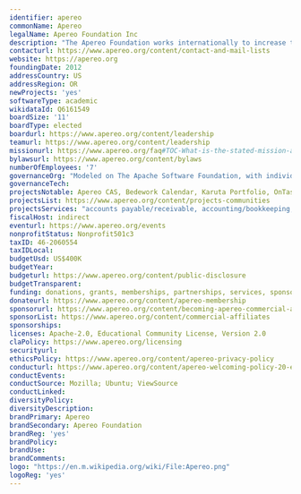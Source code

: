 ```yaml
---
identifier: apereo
commonName: Apereo
legalName: Apereo Foundation Inc
description: "The Apereo Foundation works internationally to increase the awareness, development and adoption of open source software in support of academia: education, scholarship, research and community. Apereo projects and communities span educational disciplines and technologies, operational infrastructure and practices, and research activities and interests; 'for academics, by academics.'"
contacturl: https://www.apereo.org/content/contact-and-mail-lists
website: https://apereo.org
foundingDate: 2012
addressCountry: US
addressRegion: OR
newProjects: 'yes'
softwareType: academic
wikidataId: Q6161549
boardSize: '11'
boardType: elected
boardurl: https://www.apereo.org/content/leadership
teamurl: https://www.apereo.org/content/leadership
missionurl: https://www.apereo.org/faq#TOC-What-is-the-stated-mission-and-purpose-of-the-new-organization-
bylawsurl: https://www.apereo.org/content/bylaws
numberOfEmployees: '7'
governanceOrg: "Modeled on The Apache Software Foundation, with individual projects' governance models defined and managed independently with the Apereo board overseeing each project, reporting directly and in line with general requirements."
governanceTech:
projectsNotable: Apereo CAS, Bedework Calendar, Karuta Portfolio, OnTask, Opencast, OpenEquella, SakaiLMS, UniTime, uPortal, Xerte
projectsList: https://www.apereo.org/content/projects-communities
projectsServices: "accounts payable/receivable, accounting/bookkeeping, auditing, awareness and advocacy, community development and management, events planning and management, fundraising (grants and sponsorships), human resource management, infrastructure, insurance, legal services, marketing and promotion, organizational development, payroll, policy analysis, project incubation, receiving property and stock donations, tax filling/reporting."
fiscalHost: indirect
eventurl: https://www.apereo.org/events
nonprofitStatus: Nonprofit501c3
taxID: 46-2060554
taxIDLocal:
budgetUsd: US$400K
budgetYear: 
budgeturl: https://www.apereo.org/content/public-disclosure
budgetTransparent:
funding: donations, grants, memberships, partnerships, services, sponsors
donateurl: https://www.apereo.org/content/apereo-membership
sponsorurl: https://www.apereo.org/content/becoming-apereo-commercial-affiliate
sponsorList: https://www.apereo.org/content/commercial-affiliates
sponsorships:
licenses: Apache-2.0, Educational Community License, Version 2.0
claPolicy: https://www.apereo.org/licensing
securityurl: 
ethicsPolicy: https://www.apereo.org/content/apereo-privacy-policy
conducturl: https://www.apereo.org/content/apereo-welcoming-policy-20-extended-version
conductEvents:
conductSource: Mozilla; Ubuntu; ViewSource
conductLinked: 
diversityPolicy:
diversityDescription:
brandPrimary: Apereo
brandSecondary: Apereo Foundation
brandReg: 'yes'
brandPolicy: 
brandUse:
brandComments:
logo: "https://en.m.wikipedia.org/wiki/File:Apereo.png"
logoReg: 'yes'
---
```

